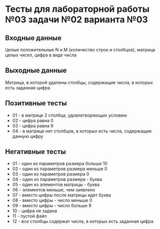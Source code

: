 # Тесты для лабораторной работы №03 задачи №02 варианта №03

## Входные данные

Целые положительные N и M (количество строк и столбцов), матрица целых чисел, цифра в виде числа

## Выходные данные

Матрица, в которой удалены столбцы, содержащие числа, в которых есть заданная цифра

## Позитивные тесты

- 01 - в матрице 2 столбца, удовлетворяющих условию
- 02 - цифра равна 0
- 03 - цифра равна 9
- 04 - в матрице нет столбцов, в которых есть числа, содержащие данную цифру

## Негативные тесты
- 01 - один из параметров размера больше 10
- 02 - один из параметров размера меньше 0
- 03 - один из параметров размера 0
- 04 - один из параметров размера - буква
- 05 - один из элементов матрицы - буква
- 06 - элементов меньше, чем заявлено
- 07 - вместо цифры после матрицы идет буква
- 08 - вместо цифры - число меньше 0
- 09 - вместо цифры - число больше 9
- 10 - цифра не задана
- 11 - пустой файл
- 12 - все столбцы содержат числа, в которых есть заданная цифра
